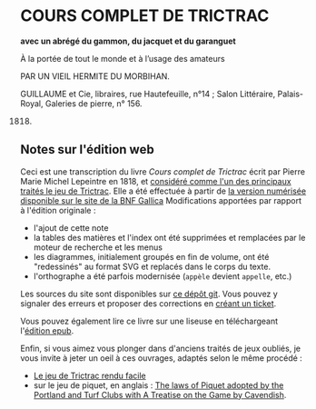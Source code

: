 # COURS COMPLET DE TRICTRAC

**avec un abrégé du gammon, du jacquet et du garanguet**

À la portée de tout le monde et à l’usage des amateurs 

PAR UN VIEIL HERMITE DU MORBIHAN.

GUILLAUME et Cie, libraires, rue Hautefeuille, n°14 ; Salon Littéraire, Palais-Royal, Galeries de pierre, n° 156. 

1818.

## Notes sur l'édition web

Ceci est une transcription du livre _Cours complet de Trictrac_ écrit par Pierre Marie Michel Lepeintre en 1818, et [considéré comme l'un des principaux traités le jeu de Trictrac](https://fr.wikipedia.org/wiki/Trictrac#Principaux_Trait%C3%A9s). Elle a été effectuée à partir de [la version numérisée disponible sur le site de la BNF Gallica](https://gallica.bnf.fr/ark:/12148/bpt6k9374696.texteImage#) 
Modifications apportées par rapport à l'édition originale : 

- l'ajout de cette note
- la tables des matières et l'index ont été supprimées et remplacées par le moteur de recherche et les menus
- les diagrammes, initialement groupés en fin de volume, ont été "redessinés" au format SVG et replacés dans le corps du texte.
- l'orthographe a été parfois modernisée (`appèle` devient `appelle`, etc.)

Les sources du site sont disponibles sur [ce dépôt git](https://github.com/mmai/coursCompletdeTrictrac). Vous pouvez y signaler des erreurs et proposer des corrections en [créant un ticket](https://github.com/mmai/coursCompletdeTrictrac/issues).

Vous pouvez également lire ce livre sur une liseuse en téléchargeant l'[édition epub](coursCompletdeTrictrac.epub).

Enfin, si vous aimez vous plonger dans d'anciens traités de jeux oubliés, je vous invite à jeter un oeil à ces ouvrages, adaptés selon le même procédé : 

- [Le jeu de Trictrac rendu facile](https://mmai.github.io/leJeuDeTrictracRenduFacile/)
- sur le jeu de piquet, en anglais : [The laws of Piquet adopted by the Portland and Turf Clubs with A Treatise on the Game by Cavendish](https://mmai.github.io/piquetBook/).

